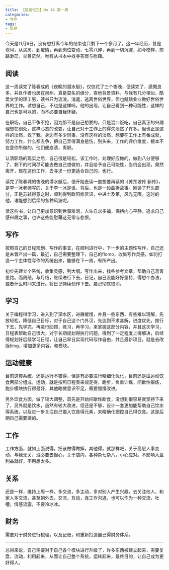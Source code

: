 ```yaml
---
title: 【惜昔忆已】No.14 第一周
categories:
- 写作
tags: 
- 周结
---
```

今天是11月6日，没有想打离今年的结束也只剩下一个多月了，这一年经历，甚是坎坷，从买房，到疫情，再到岗位变动，七零八碎，再到一切沉淀，如今模样，前路渺茫，举目茫然。唯有从书本中找寻答案与慰藉。

## 阅读

这一周读完了陈春成的《夜晚的潜水艇》，仅仅花了三个夜晚，便读完了，感慨良多，并且作者也居在泉州，真是莫名的缘分，查他背景资料，与我有几分相似，酷爱文学的理工男，读书只为流浪，消遣，逃离世俗世界，但也兢兢业业做好世俗世界的工作。试想自己，不也是这样吗，他的出现，让自己看到一种可能性，这样的自己也是可以的，而不必要自我怀疑。

在职场，自己不争不抢，因为那不是自己想要的，只是混口饭吃，自己真正的兴趣理想在别处，这样心态的改变，让自己对于工作上的得失淡然了许多。但也正是这样的淡然，救了我。身边有多少同事，没有这样的淡然，想要在工作上有番成就，努力工作，什么都去争，把自己弄得满身是伤，到头来，工作的评价维度，根本不在意你所做的，他们便崩溃，离职。

认清职场的现实之后，自己很是轻松，该工作时，处理好应做的，做到八分便够了，剩下的时间尽可能去做自己想做的，并且给予自己可能性，当机会出现，果然离开，现在这份工作，去寻求一份更适合自己的，也行。

读完了陈春城的夜晚的潜水艇后，便开始去读一直想要再读的《苏东坡传 新传》，是李一冰老师写的，关于李一冰是谁，背后，也是一段曲折故事。刚读了开头部分，正是苏轼得意之时，顺利得到欧阳修赏识，中进士及第，风光无限，这时的他，谁能想到后续的各种风波呢。

读这些书，让自己更加意识到世事难测，人生自求多福，保持内心平静，追求自己感兴趣之事，也许这些能慰藉这无常与悲恨。

## 写作

按照自己的日程规划，写作的事宜，在顺利进行中，下一步的主题性写作，自己还是未曾产出一篇，最近，自己需要整理下，自己的flomo，收集写作灵感，如何打造一个主体性写作的系统出来，能够在下一周，有所产出。

初步先建立个系统，收集灵感，列大纲。写作出来，找些参考文章，帮助自己沥青思路。而周结，与月结，继续进行下去，日记，自己没能好好坚持，得想个办法，或者什么时间来进行。将日记持续创作下去。晨记彻底取消。

## 学习

关于编程得学习，进入到了深水区，进展缓慢，并且一些东西，有些难以理解，先放轻松，降低自己目标，对于自己这个门外汉，先达到不求甚解，进度优先，推行下去，先学完，再进行回顾，练习，再学习，来掌握这部分内容，并且这次学习，日程表帮助自己很大，对于长期规划得执行问题，得到了一定程度上得解决，后续得规划好后续学习日程，让自己早日实现代码写作自由，并且最新项目，就是去改版blog，增加更多内容，和模块。

## 运动健康

目前这套系统，还是运行不错得，但是有必要进行精细化优化，目前还是由运动饮食两部分组成，运动，就是按照日程表来规定得，跑步，负重训练，间歇性锻炼，跑步模块执行得最好，其他略微意识不足，需要慢慢改进。

另外饮食方面，做了较大调整，首先是开始间歇性断食，没想到很容易就坚持下来了，另外就是饮水，虽然有较大改进，但还是不够，设计一套更加能帮助自己饮水得系统，以及进一步关注自己摄入饮食得元素，来精确化把控自己得饮食。这是后期自己需要做的。

## 工作

工作方面，就如上面说得，把该做得做掉，其他得，就那样吧，关于高层人事变动，与我无关，没必要去担心，关于店内，各种杂七杂八，小心应对。不影响大盘利益就好，不用想太多。

## 关系

还是一样，维持上周一样，多交流，多主动，多对别人产生兴趣，去关注他人，和家人多交流，甚至朝外去，交流，互动，连工作沟通，也可以作为一种交流，吐槽，情感流露，不要冷冰冰。

## 财务

需要对于财务进行梳理，以及记账，和重新打造自己得财务体系。

---

总得来说，自己需要对于自己各个模块进行升级了，许多东西被建立起来，需要复盘，流动，利用起来，从而让自己整个系统，运转起来，最终目的，让自己成为更好得人。